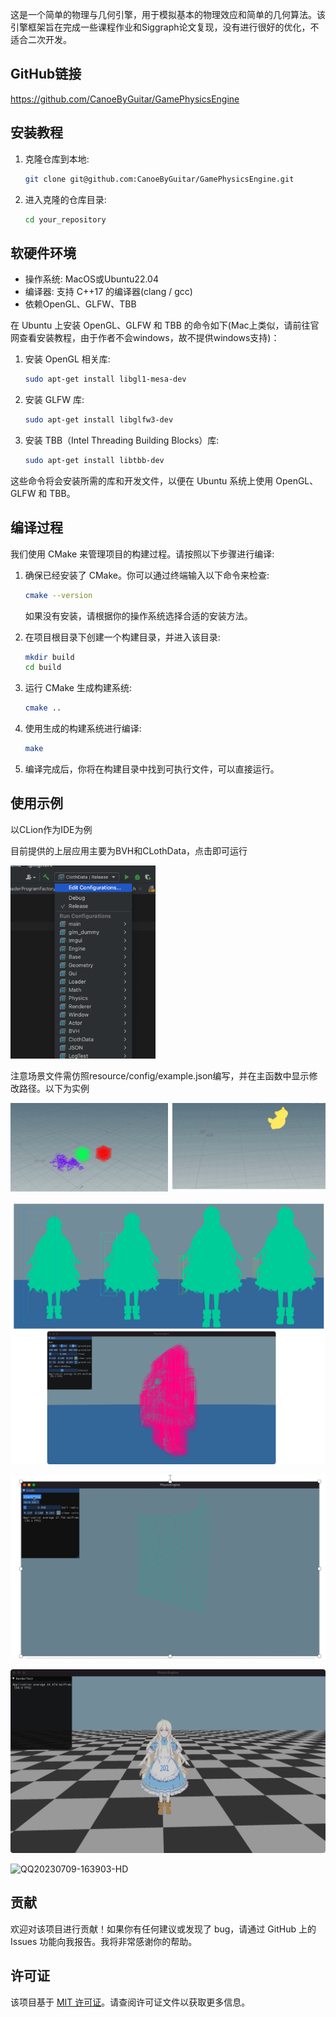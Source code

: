 这是一个简单的物理与几何引擎，用于模拟基本的物理效应和简单的几何算法。该引擎框架旨在完成一些课程作业和Siggraph论文复现，没有进行很好的优化，不适合二次开发。

## GitHub链接

https://github.com/CanoeByGuitar/GamePhysicsEngine

## 安装教程

1. 克隆仓库到本地:

   ```bash
   git clone git@github.com:CanoeByGuitar/GamePhysicsEngine.git
   ```

2. 进入克隆的仓库目录:

   ```bash
   cd your_repository
   ```

## 软硬件环境

- 操作系统: MacOS或Ubuntu22.04
- 编译器: 支持 C++17 的编译器(clang / gcc)
- 依赖OpenGL、GLFW、TBB


在 Ubuntu 上安装 OpenGL、GLFW 和 TBB 的命令如下(Mac上类似，请前往官网查看安装教程，由于作者不会windows，故不提供windows支持)：

1. 安装 OpenGL 相关库:

   ```bash
   sudo apt-get install libgl1-mesa-dev
   ```

2. 安装 GLFW 库:

   ```bash
   sudo apt-get install libglfw3-dev
   ```

3. 安装 TBB（Intel Threading Building Blocks）库:

   ```bash
   sudo apt-get install libtbb-dev
   ```

这些命令将会安装所需的库和开发文件，以便在 Ubuntu 系统上使用 OpenGL、GLFW 和 TBB。

## 编译过程

我们使用 CMake 来管理项目的构建过程。请按照以下步骤进行编译:

1. 确保已经安装了 CMake。你可以通过终端输入以下命令来检查:

   ```bash
   cmake --version
   ```

   如果没有安装，请根据你的操作系统选择合适的安装方法。

2. 在项目根目录下创建一个构建目录，并进入该目录:

   ```bash
   mkdir build
   cd build
   ```

3. 运行 CMake 生成构建系统:

   ```bash
   cmake ..
   ```

4. 使用生成的构建系统进行编译:

   ```bash
   make
   ```

5. 编译完成后，你将在构建目录中找到可执行文件，可以直接运行。

## 使用示例

以CLion作为IDE为例

目前提供的上层应用主要为BVH和CLothData，点击即可运行

<img src="assets/image-20230622153410433.png" alt="image-20230622153410433" style="zoom:33%;" />

注意场景文件需仿照resource/config/example.json编写，并在主函数中显示修改路径。以下为实例

![image-20230622153845010](assets/image-20230622153845010.png)

![image-20230622153857252](assets/image-20230622153857252.png)



![image-20230622153918804](assets/image-20230622153918804.png)

![image-20230709163511277](assets/image-20230709163511277.png)





![QQ20230709-163903-HD](assets/QQ20230709-163903-HD.gif)

## 贡献

欢迎对该项目进行贡献！如果你有任何建议或发现了 bug，请通过 GitHub 上的 Issues 功能向我报告。我将非常感谢你的帮助。

## 许可证

该项目基于 [MIT 许可证](https://opensource.org/license/mit/)。请查阅许可证文件以获取更多信息。

